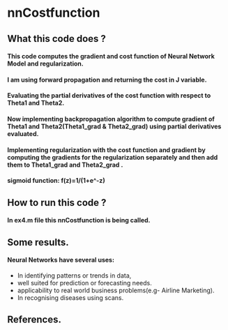 # nnCostfunction

## What this code does ?
#### This code computes the gradient and cost function of Neural Network Model and regularization.
#### I am using forward propagation and returning the cost in J variable.
#### Evaluating the partial derivatives of  the cost function with respect to Theta1 and Theta2.
#### Now implementing backpropagation algorithm to compute gradient of Theta1 and Theta2(Theta1_grad & Theta2_grad) using partial derivatives evaluated.
#### Implementing regularization with the cost function and gradient by computing the gradients for the regularization separately and then add them to Theta1_grad and Theta2_grad .
#### sigmoid function: f(z)=1/(1+e^-z)

## How to run this code ?
#### In ex4.m file this nnCostfunction is being called. 

## Some results.
#### Neural Networks have several uses: 
- In identifying patterns or trends in data,
- well suited for prediction or forecasting needs.
- applicability to real world business problems(e.g- Airline Marketing).
- In recognising diseases using scans.

## References.


